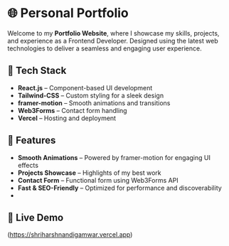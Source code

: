 # 🌐 Personal Portfolio 

Welcome to my **Portfolio Website**, where I showcase my skills, projects, and experience as a Frontend Developer. Designed using the latest web technologies to deliver a seamless and engaging user experience.

## 🚀 Tech Stack
- **React.js** – Component-based UI development
- **Tailwind-CSS** – Custom styling for a sleek design
- **framer-motion** – Smooth animations and transitions
- **Web3Forms** – Contact form handling
- **Vercel** – Hosting and deployment

## 📌 Features
- **Smooth Animations** – Powered by framer-motion for engaging UI effects
- **Projects Showcase** – Highlights of my best work
- **Contact Form** – Functional form using Web3Forms API
- **Fast & SEO-Friendly** – Optimized for performance and discoverability
- 
## 🔗 Live Demo
(https://shriharshnandigamwar.vercel.app)
